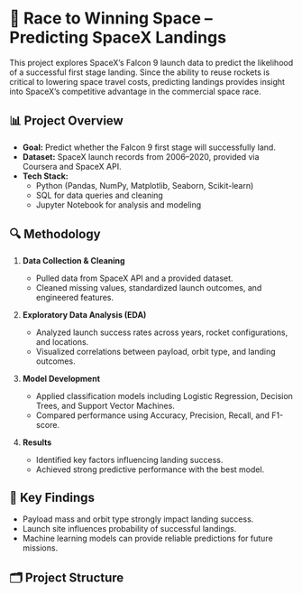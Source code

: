 

# 🚀 Race to Winning Space – Predicting SpaceX Landings  

This project explores SpaceX’s Falcon 9 launch data to predict the likelihood of a successful first stage landing. Since the ability to reuse rockets is critical to lowering space travel costs, predicting landings provides insight into SpaceX’s competitive advantage in the commercial space race.  

## 📊 Project Overview  
- **Goal:** Predict whether the Falcon 9 first stage will successfully land.  
- **Dataset:** SpaceX launch records from 2006–2020, provided via Coursera and SpaceX API.  
- **Tech Stack:**  
  - Python (Pandas, NumPy, Matplotlib, Seaborn, Scikit-learn)  
  - SQL for data queries and cleaning  
  - Jupyter Notebook for analysis and modeling  

## 🔍 Methodology  
1. **Data Collection & Cleaning**  
   - Pulled data from SpaceX API and a provided dataset.  
   - Cleaned missing values, standardized launch outcomes, and engineered features.  

2. **Exploratory Data Analysis (EDA)**  
   - Analyzed launch success rates across years, rocket configurations, and locations.  
   - Visualized correlations between payload, orbit type, and landing outcomes.  

3. **Model Development**  
   - Applied classification models including Logistic Regression, Decision Trees, and Support Vector Machines.  
   - Compared performance using Accuracy, Precision, Recall, and F1-score.  

4. **Results**  
   - Identified key factors influencing landing success.  
   - Achieved strong predictive performance with the best model.  

## 📌 Key Findings  
- Payload mass and orbit type strongly impact landing success.  
- Launch site influences probability of successful landings.  
- Machine learning models can provide reliable predictions for future missions.  

## 🗂 Project Structure  
